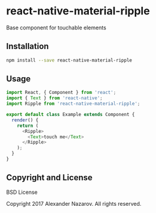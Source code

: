 # react-native-material-ripple

Base component for touchable elements

## Installation

```bash
npm install --save react-native-material-ripple
```

## Usage

```javascript
import React, { Component } from 'react';
import { Text } from 'react-native';
import Ripple from 'react-native-material-ripple';

export default class Example extends Component {
  render() {
    return (
      <Ripple>
        <Text>touch me</Text>
      </Ripple>
    );
  }
}
```

## Copyright and License

BSD License

Copyright 2017 Alexander Nazarov. All rights reserved.
